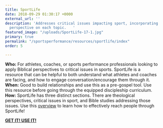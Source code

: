 ```yaml
---
title: SportLife
date: 2018-09-29 01:30:17 +0000
external_url: ''
description: 'Addresses critical issues impacting sport, incorporating the Biblical
  perspective on each topic.   '
featured_image: "/uploads/SportLife-17-1.jpg"
primary: true
permalink: "/sportsperformance/resources/sportlife/index"
order: 5

---
```

**Who:** For athletes, coaches, or sports performance professionals looking to apply Biblical perspectives to critical issues in sports. SportLife is a resource that can be helpful to both understand what athletes and coaches are facing, and how to engage conversation/encourage them through it.  
**When:** Good to build relationships and use this as a pre-gospel tool. Use this resource before going through the equipped discipleship curriculum.  
**How:** SportLife has three distinct sections. There are theological perspectives, critical issues in sport, and Bible studies addressing those issues. Use this [overview](/uploads/sportlife-overview.pdf) to learn how to effectively reach people through SportLife!

[**GET IT! USE IT!**](/uploads/AIASportLife-2015-Complete-Version.pdf)